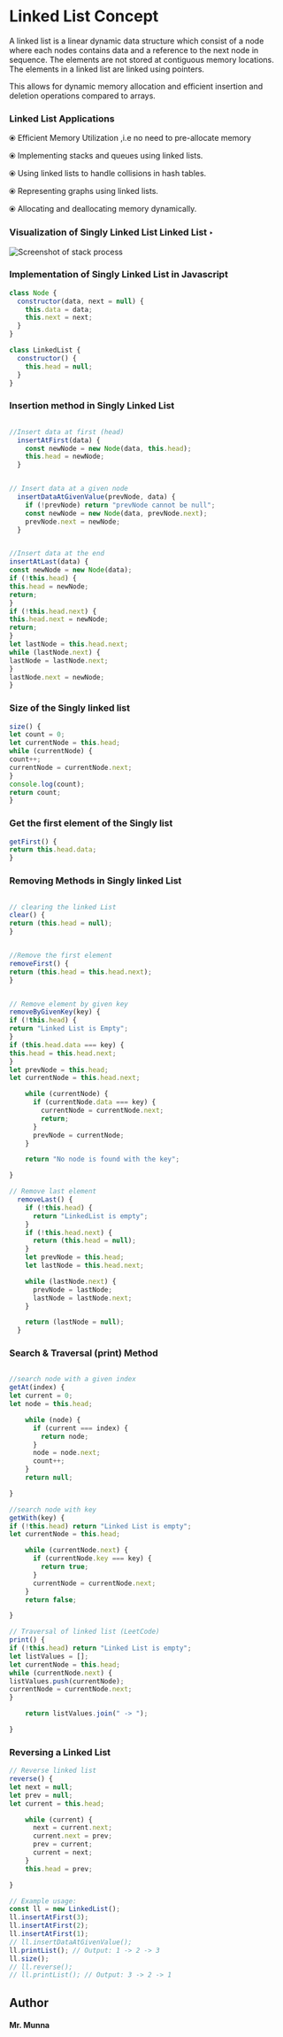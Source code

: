 # Linked List Concept

A linked list is a linear dynamic data structure which consist of a node where each nodes contains data and a reference to the next node in sequence. The elements are not stored at contiguous memory locations. The elements in a linked list are linked using pointers.

This allows for dynamic memory allocation and efficient insertion and deletion operations compared to arrays.

### Linked List Applications

&#10687; Efficient Memory Utilization ,i.e no need to pre-allocate memory

&#10687; Implementing stacks and queues using linked lists.

&#10687; Using linked lists to handle collisions in hash tables.

&#10687; Representing graphs using linked lists.

&#10687; Allocating and deallocating memory dynamically.

### Visualization of Singly Linked List Linked List &#8227;

![Screenshot of stack process](../assets/singlyLinkedList.png)

### Implementation of Singly Linked List in Javascript

```javascript
class Node {
  constructor(data, next = null) {
    this.data = data;
    this.next = next;
  }
}

class LinkedList {
  constructor() {
    this.head = null;
  }
}
```

### Insertion method in Singly Linked List

```javascript

//Insert data at first (head)
  insertAtFirst(data) {
    const newNode = new Node(data, this.head);
    this.head = newNode;
  }


// Insert data at a given node
  insertDataAtGivenValue(prevNode, data) {
    if (!prevNode) return "prevNode cannot be null";
    const newNode = new Node(data, prevNode.next);
    prevNode.next = newNode;
  }


//Insert data at the end
insertAtLast(data) {
const newNode = new Node(data);
if (!this.head) {
this.head = newNode;
return;
}
if (!this.head.next) {
this.head.next = newNode;
return;
}
let lastNode = this.head.next;
while (lastNode.next) {
lastNode = lastNode.next;
}
lastNode.next = newNode;
}
```

### Size of the Singly linked list

```javascript
size() {
let count = 0;
let currentNode = this.head;
while (currentNode) {
count++;
currentNode = currentNode.next;
}
console.log(count);
return count;
}
```

### Get the first element of the Singly list

```javascript
getFirst() {
return this.head.data;
}
```

### Removing Methods in Singly linked List

```javascript

// clearing the linked List
clear() {
return (this.head = null);
}


//Remove the first element
removeFirst() {
return (this.head = this.head.next);
}


// Remove element by given key
removeByGivenKey(key) {
if (!this.head) {
return "Linked List is Empty";
}
if (this.head.data === key) {
this.head = this.head.next;
}
let prevNode = this.head;
let currentNode = this.head.next;

    while (currentNode) {
      if (currentNode.data === key) {
        currentNode = currentNode.next;
        return;
      }
      prevNode = currentNode;
    }

    return "No node is found with the key";

}

// Remove last element
  removeLast() {
    if (!this.head) {
      return "LinkedList is empty";
    }
    if (!this.head.next) {
      return (this.head = null);
    }
    let prevNode = this.head;
    let lastNode = this.head.next;

    while (lastNode.next) {
      prevNode = lastNode;
      lastNode = lastNode.next;
    }

    return (lastNode = null);
  }

```

### Search & Traversal (print) Method

```javascript

//search node with a given index
getAt(index) {
let current = 0;
let node = this.head;

    while (node) {
      if (current === index) {
        return node;
      }
      node = node.next;
      count++;
    }
    return null;

}

//search node with key
getWith(key) {
if (!this.head) return "Linked List is empty";
let currentNode = this.head;

    while (currentNode.next) {
      if (currentNode.key === key) {
        return true;
      }
      currentNode = currentNode.next;
    }
    return false;

}

// Traversal of linked list (LeetCode)
print() {
if (!this.head) return "Linked List is empty";
let listValues = [];
let currentNode = this.head;
while (currentNode.next) {
listValues.push(currentNode);
currentNode = currentNode.next;
}

    return listValues.join(" -> ");

}
```

### Reversing a Linked List

```javascript
// Reverse linked list
reverse() {
let next = null;
let prev = null;
let current = this.head;

    while (current) {
      next = current.next;
      current.next = prev;
      prev = current;
      current = next;
    }
    this.head = prev;

}

// Example usage:
const ll = new LinkedList();
ll.insertAtFirst(3);
ll.insertAtFirst(2);
ll.insertAtFirst(1);
// ll.insertDataAtGivenValue();
ll.printList(); // Output: 1 -> 2 -> 3
ll.size();
// ll.reverse();
// ll.printList(); // Output: 3 -> 2 -> 1

```

## Author

#### Mr. Munna
